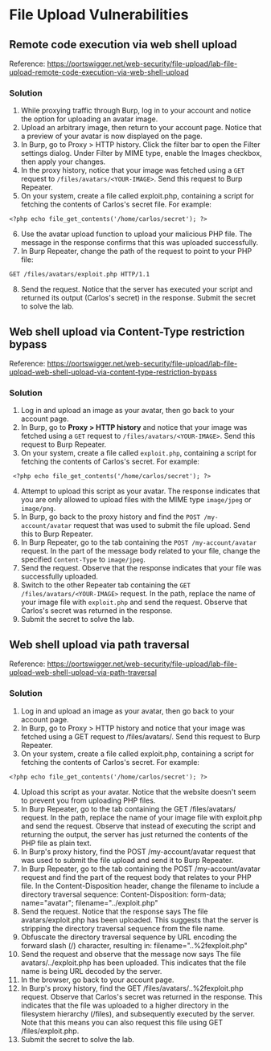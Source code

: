 # File Upload Vulnerabilities

## Remote code execution via web shell upload
Reference: https://portswigger.net/web-security/file-upload/lab-file-upload-remote-code-execution-via-web-shell-upload

### Solution

1. While proxying traffic through Burp, log in to your account and notice the option for uploading an avatar image.
2. Upload an arbitrary image, then return to your account page. Notice that a preview of your avatar is now displayed on the page.
3. In Burp, go to Proxy > HTTP history. Click the filter bar to open the Filter settings dialog. Under Filter by MIME type, enable the Images checkbox, then apply your changes.
4. In the proxy history, notice that your image was fetched using a ``GET`` request to ``/files/avatars/<YOUR-IMAGE>``. Send this request to Burp Repeater.
5. On your system, create a file called exploit.php, containing a script for fetching the contents of Carlos's secret file. For example:
```
<?php echo file_get_contents('/home/carlos/secret'); ?>
```
6. Use the avatar upload function to upload your malicious PHP file. The message in the response confirms that this was uploaded successfully.
7. In Burp Repeater, change the path of the request to point to your PHP file:
```
GET /files/avatars/exploit.php HTTP/1.1
```
8. Send the request. Notice that the server has executed your script and returned its output (Carlos's secret) in the response.
Submit the secret to solve the lab.

## Web shell upload via Content-Type restriction bypass

Reference: https://portswigger.net/web-security/file-upload/lab-file-upload-web-shell-upload-via-content-type-restriction-bypass

### Solution

1. Log in and upload an image as your avatar, then go back to your account page. 
2. In Burp, go to **Proxy > HTTP history** and notice that your image was fetched using a ``GET`` request to ``/files/avatars/<YOUR-IMAGE>``. Send this request to Burp Repeater. 
3. On your system, create a file called ``exploit.php``, containing a script for fetching the contents of Carlos's secret. For example:
```
 <?php echo file_get_contents('/home/carlos/secret'); ?> 
```
4. Attempt to upload this script as your avatar. The response indicates that you are only allowed to upload files with the MIME type ``image/jpeg`` or ``image/png``.
5. In Burp, go back to the proxy history and find the ``POST /my-account/avatar`` request that was used to submit the file upload. Send this to Burp Repeater. 
6. In Burp Repeater, go to the tab containing the ``POST /my-account/avatar`` request. In the part of the message body related to your file, change the specified ``Content-Type`` to ``image/jpeg``.
7. Send the request. Observe that the response indicates that your file was successfully uploaded.
8. Switch to the other Repeater tab containing the ``GET /files/avatars/<YOUR-IMAGE>`` request. In the path, replace the name of your image file with ``exploit.php`` and send the request. Observe that Carlos's secret was returned in the response. 
9. Submit the secret to solve the lab.

## Web shell upload via path traversal

Reference: https://portswigger.net/web-security/file-upload/lab-file-upload-web-shell-upload-via-path-traversal

### Solution

1. Log in and upload an image as your avatar, then go back to your account page.
2. In Burp, go to Proxy > HTTP history and notice that your image was fetched using a GET request to /files/avatars/<YOUR-IMAGE>. Send this request to Burp Repeater.
3. On your system, create a file called exploit.php, containing a script for fetching the contents of Carlos's secret. For example:
```   
<?php echo file_get_contents('/home/carlos/secret'); ?>
```
4. Upload this script as your avatar. Notice that the website doesn't seem to prevent you from uploading PHP files.
5. In Burp Repeater, go to the tab containing the GET /files/avatars/<YOUR-IMAGE> request. In the path, replace the name of your image file with exploit.php and send the request. Observe that instead of executing the script and returning the output, the server has just returned the contents of the PHP file as plain text.
6. In Burp's proxy history, find the POST /my-account/avatar request that was used to submit the file upload and send it to Burp Repeater.
7. In Burp Repeater, go to the tab containing the POST /my-account/avatar request and find the part of the request body that relates to your PHP file. In the Content-Disposition header, change the filename to include a directory traversal sequence:
Content-Disposition: form-data; name="avatar"; filename="../exploit.php"
8. Send the request. Notice that the response says The file avatars/exploit.php has been uploaded. This suggests that the server is stripping the directory traversal sequence from the file name.
9. Obfuscate the directory traversal sequence by URL encoding the forward slash (/) character, resulting in:
filename="..%2fexploit.php"
10. Send the request and observe that the message now says The file avatars/../exploit.php has been uploaded. This indicates that the file name is being URL decoded by the server.
11. In the browser, go back to your account page.
12. In Burp's proxy history, find the GET /files/avatars/..%2fexploit.php request. Observe that Carlos's secret was returned in the response. This indicates that the file was uploaded to a higher directory in the filesystem hierarchy (/files), and subsequently executed by the server. Note that this means you can also request this file using GET /files/exploit.php.
13. Submit the secret to solve the lab.